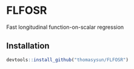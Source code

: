 # FLFOSR

Fast longitudinal function-on-scalar regression


## Installation

``` r
devtools::install_github("thomasysun/FLFOSR")
```
